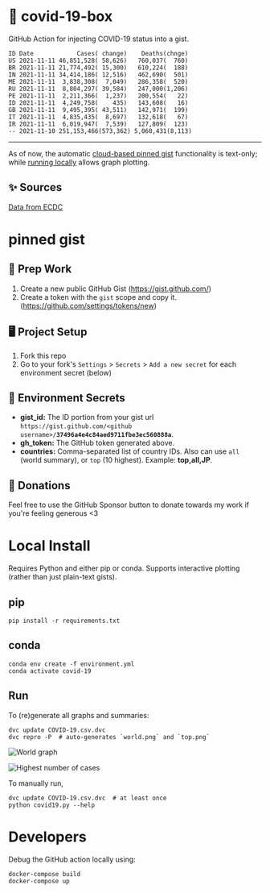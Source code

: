 # 🏥 covid-19-box

GitHub Action for injecting COVID-19 status into a gist.

```
ID Date            Cases( change)    Deaths(chnge)
US 2021-11-11 46,851,528( 58,626)   760,037(  760)
BR 2021-11-11 21,774,492( 15,300)   610,224(  188)
IN 2021-11-11 34,414,186( 12,516)   462,690(  501)
ME 2021-11-11  3,838,308(  7,049)   286,358(  520)
RU 2021-11-11  8,804,297( 39,584)   247,000(1,206)
PE 2021-11-11  2,211,366(  1,237)   200,554(   22)
ID 2021-11-11  4,249,758(    435)   143,608(   16)
GB 2021-11-11  9,495,395( 43,511)   142,971(  199)
IT 2021-11-11  4,835,435(  8,697)   132,618(   67)
IR 2021-11-11  6,019,947(  7,539)   127,809(  123)
-- 2021-11-10 251,153,466(573,362) 5,060,431(8,113)
```

---

As of now, the automatic [cloud-based pinned gist](#pinned-gist) functionality is text-only;
while [running locally](#local-install) allows graph plotting.

## ✨ Sources

[Data from ECDC](https://www.ecdc.europa.eu/en/publications-data/download-todays-data-geographic-distribution-covid-19-cases-worldwide)

# pinned gist

## 🎒 Prep Work
1. Create a new public GitHub Gist (https://gist.github.com/)
1. Create a token with the `gist` scope and copy it. (https://github.com/settings/tokens/new)

## 🖥 Project Setup
1. Fork this repo
1. Go to your fork's `Settings` > `Secrets` > `Add a new secret` for each environment secret (below)

## 🤫 Environment Secrets
- **gist_id:** The ID portion from your gist url `https://gist.github.com/<github username>/`**`37496a4e4c84aed9711fbe3ec560888a`**.
- **gh_token:** The GitHub token generated above.
- **countries:** Comma-separated list of country IDs. Also can use `all` (world summary), or `top` (10 highest). Example: **top,all,JP**.

## 💸 Donations

Feel free to use the GitHub Sponsor button to donate towards my work if you're feeling generous <3

# Local Install

Requires Python and either pip or conda. Supports interactive plotting (rather than just plain-text gists).

## pip

```
pip install -r requirements.txt
```

## conda

```
conda env create -f environment.yml
conda activate covid-19
```

## Run

To (re)generate all graphs and summaries:

```
dvc update COVID-19.csv.dvc
dvc repro -P  # auto-generates `world.png` and `top.png`
```

![World graph](world.png)

![Highest number of cases](top.png)

To manually run,

```
dvc update COVID-19.csv.dvc  # at least once
python covid19.py --help
```

# Developers

Debug the GitHub action locally using:

```
docker-compose build
docker-compose up
```
